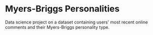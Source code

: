 # Myers-Briggs Personalities
Data science project on a dataset containing users' most recent online comments and their Myers-Briggs personality type.
